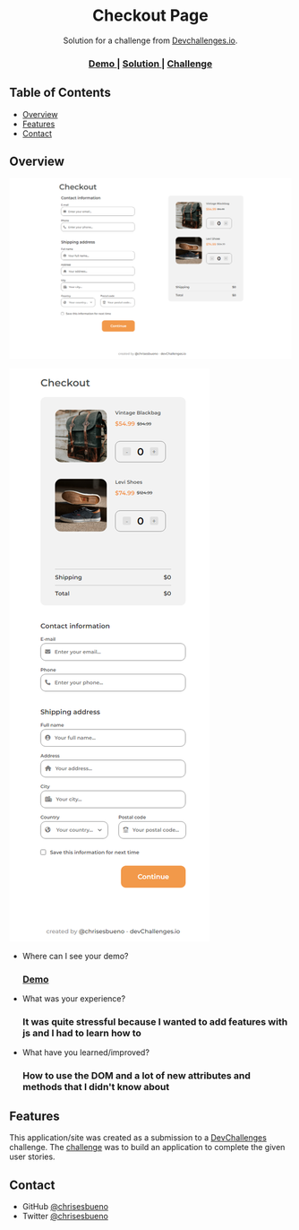 <!-- Please update value in the {}  -->

<h1 align="center">Checkout Page</h1>

<div align="center">
   Solution for a challenge from  <a href="http://devchallenges.io" target="_blank">Devchallenges.io</a>.
</div>

<div align="center">
  <h3>
    <a href="https://chrisesbueno.github.io/checkout-page/">
      Demo
    </a>
    <span> | </span>
    <a href="https://devchallenges.io/solutions/PI4uetHrAgn2KwV9dkGy">
      Solution
    </a>
    <span> | </span>
    <a href="https://devchallenges.io/challenges/0J1NxxGhOUYVqihwegfO">
      Challenge
    </a>
  </h3>
</div>

<!-- TABLE OF CONTENTS -->

## Table of Contents

- [Overview](#overview)
- [Features](#features)
- [Contact](#contact)

<!-- OVERVIEW -->

## Overview

![screenshot](https://raw.githubusercontent.com/Chrisesbueno/checkout-page/main/DesktopVersion.png)

![screenshot](https://raw.githubusercontent.com/Chrisesbueno/checkout-page/main/MobielVersion.png)

- Where can I see your demo?
  <h3><a href="https://chrisesbueno.github.io/checkout-page/">Demo</a></h3>
- What was your experience?
  <h3>It was quite stressful because I wanted to add features with js and I had to learn how to</h3>
- What have you learned/improved?
  <h3>How to use the DOM and a lot of new attributes and methods that I didn't know about</h3>

## Features

<!-- List the features of your application or follow the template. Don't share the figma file here :) -->

This application/site was created as a submission to a [DevChallenges](https://devchallenges.io/challenges) challenge. The [challenge](https://devchallenges.io/challenges/0J1NxxGhOUYVqihwegfO) was to build an application to complete the given user stories.

## Contact

- GitHub [@chrisesbueno](https://github.com/chrisesbueno)
- Twitter [@chrisesbueno](https://twitter.com/chrisesbueno)

